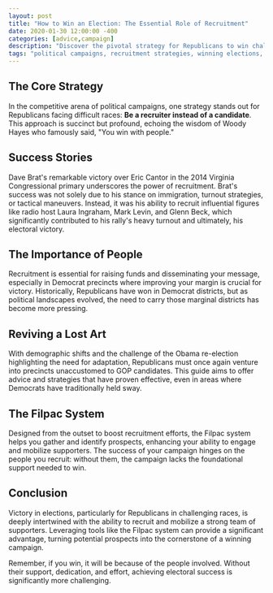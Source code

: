 ```yaml
---
layout: post
title: "How to Win an Election: The Essential Role of Recruitment"
date: 2020-01-30 12:00:00 -400
categories: [advice,campaign]
description: "Discover the pivotal strategy for Republicans to win challenging races by focusing on recruitment to build a robust campaign, inspired by successful examples and powered by the Filpac system."
tags: "political campaigns, recruitment strategies, winning elections, Filpac system, voter engagement, campaign advice, Republican strategies"
---
```



## The Core Strategy

In the competitive arena of political campaigns, one strategy stands out for Republicans facing difficult races: **Be a recruiter instead of a candidate**. This approach is succinct but profound, echoing the wisdom of Woody Hayes who famously said, "You win with people."

## Success Stories

Dave Brat's remarkable victory over Eric Cantor in the 2014 Virginia Congressional primary underscores the power of recruitment. Brat's success was not solely due to his stance on immigration, turnout strategies, or tactical maneuvers. Instead, it was his ability to recruit influential figures like radio host Laura Ingraham, Mark Levin, and Glenn Beck, which significantly contributed to his rally's heavy turnout and ultimately, his electoral victory.

## The Importance of People

Recruitment is essential for raising funds and disseminating your message, especially in Democrat precincts where improving your margin is crucial for victory. Historically, Republicans have won in Democrat districts, but as political landscapes evolved, the need to carry those marginal districts has become more pressing.

## Reviving a Lost Art

With demographic shifts and the challenge of the Obama re-election highlighting the need for adaptation, Republicans must once again venture into precincts unaccustomed to GOP candidates. This guide aims to offer advice and strategies that have proven effective, even in areas where Democrats have traditionally held sway.

## The Filpac System

Designed from the outset to boost recruitment efforts, the Filpac system helps you gather and identify prospects, enhancing your ability to engage and mobilize supporters. The success of your campaign hinges on the people you recruit: without them, the campaign lacks the foundational support needed to win.

## Conclusion

Victory in elections, particularly for Republicans in challenging races, is deeply intertwined with the ability to recruit and mobilize a strong team of supporters. Leveraging tools like the Filpac system can provide a significant advantage, turning potential prospects into the cornerstone of a winning campaign.

Remember, if you win, it will be because of the people involved. Without their support, dedication, and effort, achieving electoral success is significantly more challenging.
